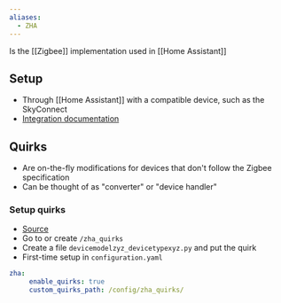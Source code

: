 ```yaml
---
aliases:
  - ZHA
---
```

Is the [[Zigbee]] implementation used in [[Home Assistant]]
## Setup
- Through [[Home Assistant]] with a compatible device, such as the SkyConnect
- [Integration documentation](https://www.home-assistant.io/integrations/zha/)
## Quirks
- Are on-the-fly modifications for devices that don't follow the Zigbee specification
- Can be thought of as "converter" or "device handler"
### Setup quirks
- [Source](https://community.home-assistant.io/t/how-to-setup-local-zha-quirks/341226/6)
- Go to or create `/zha_quirks`
- Create a file `devicemodelzyz_devicetypexyz.py` and put the quirk
- First-time setup in `configuration.yaml`
```yaml
zha:
     enable_quirks: true
     custom_quirks_path: /config/zha_quirks/
```